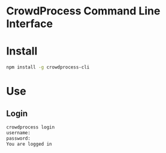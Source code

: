 # CrowdProcess Command Line Interface

# Install

```bash
npm install -g crowdprocess-cli
```

# Use

## Login

```bash
crowdprocess login
username:
password:
You are logged in
```